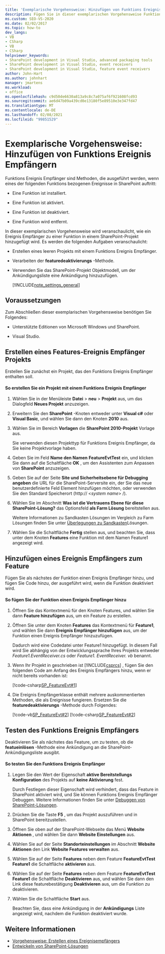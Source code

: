 ```yaml
---
title: 'Exemplarische Vorgehensweise: Hinzufügen von Funktions Ereignis Empfängern | Microsoft-Dokumentation'
description: Fügen Sie in dieser exemplarischen Vorgehensweise Funktions Ereignis Empfänger hinzu, bei denen es sich um Methoden handelt, die ausgeführt werden, wenn eine SharePoint-Funktion installiert, aktiviert, deaktiviert oder entfernt wird.
ms.custom: SEO-VS-2020
ms.date: 02/02/2017
ms.topic: how-to
dev_langs:
- VB
- CSharp
- VB
- CSharp
helpviewer_keywords:
- SharePoint development in Visual Studio, advanced packaging tools
- SharePoint development in Visual Studio, event receivers
- SharePoint development in Visual Studio, feature event receivers
author: John-Hart
ms.author: johnhart
manager: jmartens
ms.workload:
- office
ms.openlocfilehash: c9d50de6630a813a9c8c7a075af6f921608fcd93
ms.sourcegitcommit: ae6d47b09a439cd0e13180f5e89510e3e347fd47
ms.translationtype: MT
ms.contentlocale: de-DE
ms.lasthandoff: 02/08/2021
ms.locfileid: "99851529"
---
```

# <a name="walkthrough-add-feature-event-receivers"></a>Exemplarische Vorgehensweise: Hinzufügen von Funktions Ereignis Empfängern
Funktions Ereignis Empfänger sind Methoden, die ausgeführt werden, wenn eines der folgenden Funktions bezogenen Ereignisse in SharePoint auftritt:

- Eine Funktion ist installiert.

- Eine Funktion ist aktiviert.

- Eine Funktion ist deaktiviert.

- Eine Funktion wird entfernt.

In dieser exemplarischen Vorgehensweise wird veranschaulicht, wie ein Ereignis Empfänger zu einer Funktion in einem SharePoint-Projekt hinzugefügt wird. Es werden die folgenden Aufgaben veranschaulicht:

- Erstellen eines leeren Projekts mit einem Funktions Ereignis Empfänger.

- Verarbeiten der **featuredeaktivierungs** -Methode.

- Verwenden Sie das SharePoint-Projekt Objektmodell, um der Ankündigungsliste eine Ankündigung hinzuzufügen.

  [!INCLUDE[note_settings_general](../sharepoint/includes/note-settings-general-md.md)]

## <a name="prerequisites"></a>Voraussetzungen
 Zum Abschließen dieser exemplarischen Vorgehensweise benötigen Sie Folgendes:

- Unterstützte Editionen von Microsoft Windows und SharePoint.

- Visual Studio.

## <a name="create-a-feature-event-receiver-project"></a>Erstellen eines Features-Ereignis Empfänger Projekts
 Erstellen Sie zunächst ein Projekt, das den Funktions Ereignis Empfänger enthalten soll.

#### <a name="to-create-a-project-with-a-feature-event-receiver"></a>So erstellen Sie ein Projekt mit einem Funktions Ereignis Empfänger

1. Wählen Sie in der Menüleiste **Datei**  >  **neu**  >  **Projekt** aus, um das Dialogfeld **Neues Projekt** anzuzeigen.

2. Erweitern Sie den **SharePoint** -Knoten entweder unter **Visual c#** oder **Visual Basic**, und wählen Sie dann den Knoten **2010** aus.

3. Wählen Sie im Bereich **Vorlagen** die **SharePoint 2010-Projekt** Vorlage aus.

     Sie verwenden diesen Projekttyp für Funktions Ereignis Empfänger, da Sie keine Projektvorlage haben.

4. Geben Sie im Feld **Name den Namen** **FeatureEvtTest** ein, und klicken Sie dann auf die Schaltfläche **OK** , um den Assistenten zum Anpassen von **SharePoint** anzuzeigen.

5. Geben Sie auf der Seite **Site und Sicherheitsebene für Debugging angeben** die URL für die SharePoint-Serversite ein, der Sie das neue benutzerdefinierte Feld Element hinzufügen möchten, oder verwenden Sie den Standard Speicherort (http:// \<*system name*> /).

6. Wählen Sie im Abschnitt **Was ist die Vertrauens Ebene für diese SharePoint-Lösung?** das Optionsfeld **als Farm Lösung** bereitstellen aus.

     Weitere Informationen zu Sandkasten Lösungen im Vergleich zu Farm Lösungen finden Sie unter [Überlegungen zu Sandkasten](../sharepoint/sandboxed-solution-considerations.md)Lösungen.

7. Wählen Sie die Schaltfläche **Fertig** stellen aus, und beachten Sie, dass unter dem Knoten **Features** eine Funktion mit dem Namen Feature1 angezeigt wird.

## <a name="add-an-event-receiver-to-the-feature"></a>Hinzufügen eines Ereignis Empfängers zum Feature
 Fügen Sie als nächstes der Funktion einen Ereignis Empfänger hinzu, und fügen Sie Code hinzu, der ausgeführt wird, wenn die Funktion deaktiviert wird.

#### <a name="to-add-an-event-receiver-to-the-feature"></a>So fügen Sie der Funktion einen Ereignis Empfänger hinzu

1. Öffnen Sie das Kontextmenü für den Knoten Features, und wählen Sie dann **Feature hinzufügen** aus, um ein Feature zu erstellen.

2. Öffnen Sie unter dem Knoten **Features** das Kontextmenü für **Feature1**, und wählen Sie dann **Ereignis Empfänger hinzufügen** aus, um der Funktion einen Ereignis Empfänger hinzuzufügen.

     Dadurch wird eine Codedatei unter Feature1 hinzugefügt. In diesem Fall wird Sie abhängig von der Entwicklungssprache Ihres Projekts entweder *Feature1.EventReceiver.cs* oder *Feature1. EventReceiver. vb* benannt.

3. Wenn Ihr Projekt in geschrieben ist [!INCLUDE[csprcs](../sharepoint/includes/csprcs-md.md)] , fügen Sie den folgenden Code am Anfang des Ereignis Empfängers hinzu, wenn er nicht bereits vorhanden ist:

     [!code-csharp[SP_FeatureEvt#1](../sharepoint/codesnippet/CSharp/featureevttest2/features/feature1/feature1.eventreceiver.cs#1)]

4. Die Ereignis Empfängerklasse enthält mehrere auskommentierten Methoden, die als Ereignisse fungieren. Ersetzen Sie die **featuredeaktivierungs** -Methode durch Folgendes:

     [!code-vb[SP_FeatureEvt#2](../sharepoint/codesnippet/VisualBasic/featureevt2vb/features/feature1/feature1.eventreceiver.vb#2)]
     [!code-csharp[SP_FeatureEvt#2](../sharepoint/codesnippet/CSharp/featureevttest2/features/feature1/feature1.eventreceiver.cs#2)]

## <a name="test-the-feature-event-receiver"></a>Testen des Funktions Ereignis Empfängers
 Deaktivieren Sie als nächstes das Feature, um zu testen, ob die **featueinlösen** -Methode eine Ankündigung an die SharePoint-Ankündigungsliste ausgibt.

#### <a name="to-test-the-feature-event-receiver"></a>So testen Sie den Funktions Ereignis Empfänger

1. Legen Sie den Wert der Eigenschaft **aktive Bereitstellungs Konfiguration** des Projekts auf **keine Aktivierung** fest.

     Durch Festlegen dieser Eigenschaft wird verhindert, dass das Feature in SharePoint aktiviert wird, und Sie können Funktions Ereignis Empfänger Debuggen. Weitere Informationen finden Sie unter [Debuggen von SharePoint-Lösungen](../sharepoint/debugging-sharepoint-solutions.md).

2. Drücken Sie die Taste **F5** , um das Projekt auszuführen und in SharePoint bereitzustellen.

3. Öffnen Sie oben auf der SharePoint-Webseite das Menü **Website Aktionen** , und wählen Sie dann **Website Einstellungen** aus.

4. Wählen Sie auf der Seite **Standorteinstellungen** im Abschnitt **Website Aktionen** den Link **Website Features verwalten** aus.

5. Wählen Sie auf der Seite **Features** neben dem Feature **FeatureEvtTest Feature1** die Schaltfläche **aktivieren** aus.

6. Wählen Sie auf der Seite **Features** neben dem Feature **FeatureEvtTest Feature1** die Schaltfläche **Deaktivieren** aus, und wählen Sie dann den Link diese featurebestätigung **Deaktivieren** aus, um die Funktion zu deaktivieren.

7. Wählen Sie die Schaltfläche **Start** aus.

     Beachten Sie, dass eine Ankündigung in der **Ankündigungs** Liste angezeigt wird, nachdem die Funktion deaktiviert wurde.

## <a name="see-also"></a>Weitere Informationen

- [Vorgehensweise: Erstellen eines Ereignisempfängers](../sharepoint/how-to-create-an-event-receiver.md)
- [Entwickeln von SharePoint-Lösungen](../sharepoint/developing-sharepoint-solutions.md)
